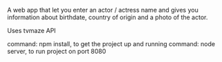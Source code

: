 A web app that let you enter an actor / actress name and gives you information about birthdate, country of origin and a photo of the actor.

Uses tvmaze API

command: npm install, to get the project up and running
command: node server, to run project on port 8080